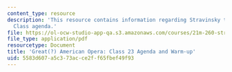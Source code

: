 ```yaml
---
content_type: resource
description: 'This resource contains information regarding Stravinsky to the present:
  Class agenda.'
file: https://ol-ocw-studio-app-qa.s3.amazonaws.com/courses/21m-260-stravinsky-to-the-present-spring-2016/5583d607a5c373acce2ff65fbef49f93_MIT21M_260S16_class23.pdf
file_type: application/pdf
resourcetype: Document
title: 'Great(?) American Opera: Class 23 Agenda and Warm-up'
uid: 5583d607-a5c3-73ac-ce2f-f65fbef49f93
---
```

